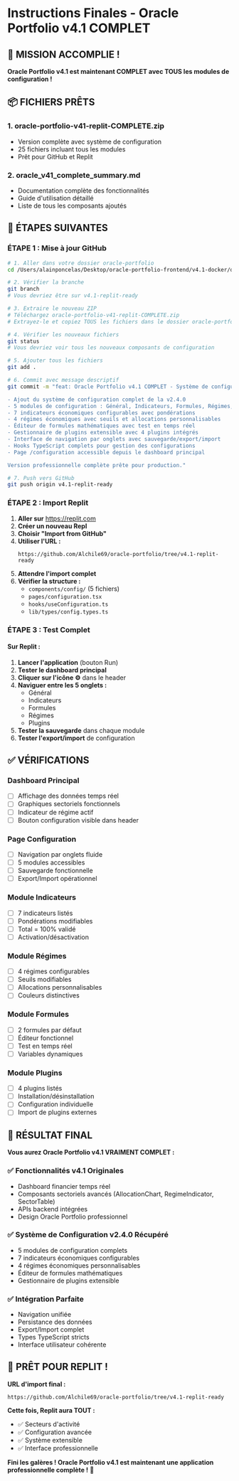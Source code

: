 # Instructions Finales - Oracle Portfolio v4.1 COMPLET

## 🎯 MISSION ACCOMPLIE !

**Oracle Portfolio v4.1 est maintenant COMPLET avec TOUS les modules de configuration !**

## 📦 FICHIERS PRÊTS

### 1. **oracle-portfolio-v41-replit-COMPLETE.zip**
- Version complète avec système de configuration
- 25 fichiers incluant tous les modules
- Prêt pour GitHub et Replit

### 2. **oracle_v41_complete_summary.md**
- Documentation complète des fonctionnalités
- Guide d'utilisation détaillé
- Liste de tous les composants ajoutés

## 🚀 ÉTAPES SUIVANTES

### ÉTAPE 1 : Mise à jour GitHub

```bash
# 1. Aller dans votre dossier oracle-portfolio
cd /Users/alainponcelas/Desktop/oracle-portfolio-frontend/v4.1-docker/oracle-portfolio

# 2. Vérifier la branche
git branch
# Vous devriez être sur v4.1-replit-ready

# 3. Extraire le nouveau ZIP
# Téléchargez oracle-portfolio-v41-replit-COMPLETE.zip
# Extrayez-le et copiez TOUS les fichiers dans le dossier oracle-portfolio

# 4. Vérifier les nouveaux fichiers
git status
# Vous devriez voir tous les nouveaux composants de configuration

# 5. Ajouter tous les fichiers
git add .

# 6. Commit avec message descriptif
git commit -m "feat: Oracle Portfolio v4.1 COMPLET - Système de configuration avancé

- Ajout du système de configuration complet de la v2.4.0
- 5 modules de configuration : Général, Indicateurs, Formules, Régimes, Plugins
- 7 indicateurs économiques configurables avec pondérations
- 4 régimes économiques avec seuils et allocations personnalisables
- Éditeur de formules mathématiques avec test en temps réel
- Gestionnaire de plugins extensible avec 4 plugins intégrés
- Interface de navigation par onglets avec sauvegarde/export/import
- Hooks TypeScript complets pour gestion des configurations
- Page /configuration accessible depuis le dashboard principal

Version professionnelle complète prête pour production."

# 7. Push vers GitHub
git push origin v4.1-replit-ready
```

### ÉTAPE 2 : Import Replit

1. **Aller sur** https://replit.com
2. **Créer un nouveau Repl**
3. **Choisir "Import from GitHub"**
4. **Utiliser l'URL :**
   ```
   https://github.com/Alchile69/oracle-portfolio/tree/v4.1-replit-ready
   ```
5. **Attendre l'import complet**
6. **Vérifier la structure :**
   - `components/config/` (5 fichiers)
   - `pages/configuration.tsx`
   - `hooks/useConfiguration.ts`
   - `lib/types/config.types.ts`

### ÉTAPE 3 : Test Complet

#### Sur Replit :
1. **Lancer l'application** (bouton Run)
2. **Tester le dashboard principal**
3. **Cliquer sur l'icône ⚙️** dans le header
4. **Naviguer entre les 5 onglets :**
   - Général
   - Indicateurs  
   - Formules
   - Régimes
   - Plugins
5. **Tester la sauvegarde** dans chaque module
6. **Tester l'export/import** de configuration

## ✅ VÉRIFICATIONS

### Dashboard Principal
- [ ] Affichage des données temps réel
- [ ] Graphiques sectoriels fonctionnels
- [ ] Indicateur de régime actif
- [ ] Bouton configuration visible dans header

### Page Configuration
- [ ] Navigation par onglets fluide
- [ ] 5 modules accessibles
- [ ] Sauvegarde fonctionnelle
- [ ] Export/Import opérationnel

### Module Indicateurs
- [ ] 7 indicateurs listés
- [ ] Pondérations modifiables
- [ ] Total = 100% validé
- [ ] Activation/désactivation

### Module Régimes
- [ ] 4 régimes configurables
- [ ] Seuils modifiables
- [ ] Allocations personnalisables
- [ ] Couleurs distinctives

### Module Formules
- [ ] 2 formules par défaut
- [ ] Éditeur fonctionnel
- [ ] Test en temps réel
- [ ] Variables dynamiques

### Module Plugins
- [ ] 4 plugins listés
- [ ] Installation/désinstallation
- [ ] Configuration individuelle
- [ ] Import de plugins externes

## 🎉 RÉSULTAT FINAL

**Vous aurez Oracle Portfolio v4.1 VRAIMENT COMPLET :**

### ✅ Fonctionnalités v4.1 Originales
- Dashboard financier temps réel
- Composants sectoriels avancés (AllocationChart, RegimeIndicator, SectorTable)
- APIs backend intégrées
- Design Oracle Portfolio professionnel

### ✅ Système de Configuration v2.4.0 Récupéré
- 5 modules de configuration complets
- 7 indicateurs économiques configurables
- 4 régimes économiques personnalisables
- Éditeur de formules mathématiques
- Gestionnaire de plugins extensible

### ✅ Intégration Parfaite
- Navigation unifiée
- Persistance des données
- Export/Import complet
- Types TypeScript stricts
- Interface utilisateur cohérente

## 🚀 PRÊT POUR REPLIT !

**URL d'import final :**
```
https://github.com/Alchile69/oracle-portfolio/tree/v4.1-replit-ready
```

**Cette fois, Replit aura TOUT :**
- ✅ Secteurs d'activité
- ✅ Configuration avancée
- ✅ Système extensible
- ✅ Interface professionnelle

**Fini les galères ! Oracle Portfolio v4.1 est maintenant une application professionnelle complète !** 🎯

